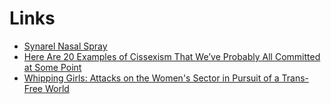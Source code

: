 # Links

- [Synarel Nasal Spray](https://www.medicines.org.uk/emc/product/1149/smpc#gref)
- [Here Are 20 Examples of Cissexism That We’ve Probably All Committed at Some Point](https://everydayfeminism.com/2015/11/common-examples-cissexism/)
- [Whipping Girls: Attacks on the Women's Sector in Pursuit of a Trans-Free World](https://transsafety.network/posts/gc-harassment-of-womens-services/)
